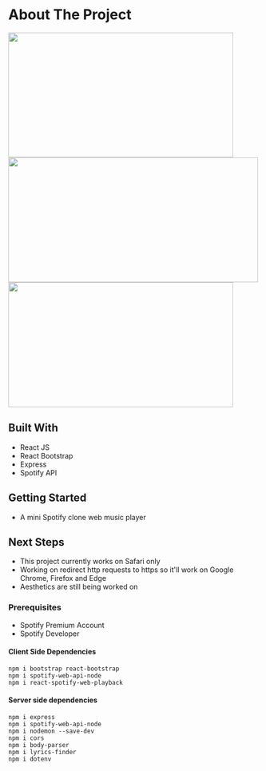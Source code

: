 # About The Project
 
<img src="https://user-images.githubusercontent.com/91032459/155050118-73562da2-c476-4d33-86ea-f5e029d1420f.jpg" spotifyclone1 src="https://user-images.githubusercontent.com/91032459/155050118-73562da2-c476-4d33-86ea-f5e029d1420f.jpg" width="450" height="250" /><img src="https://user-images.githubusercontent.com/91032459/155050067-7afa2cb4-8666-4c0c-9266-d31c5ecee0fb.png" spotifyclone2 src="https://user-images.githubusercontent.com/91032459/155050067-7afa2cb4-8666-4c0c-9266-d31c5ecee0fb.png" width="500" height="250" /><img src="https://user-images.githubusercontent.com/91032459/155050136-e21c22e1-98c9-47a0-ba64-f85b2be64371.png" spotifyclone2 src="https://user-images.githubusercontent.com/91032459/155050136-e21c22e1-98c9-47a0-ba64-f85b2be64371.png" width="450" height="250" />

## Built With
- React JS
- React Bootstrap
- Express 
- Spotify API

## Getting Started
- A mini Spotify clone web music player

## Next Steps
- This project currently works on Safari only
- Working on redirect http requests to https so it'll work on Google Chrome, Firefox and Edge
- Aesthetics are still being worked on

### Prerequisites
- Spotify Premium Account
- Spotify Developer

#### Client Side Dependencies
```npm i bootstrap react-bootstrap```</br>
```npm i spotify-web-api-node```</br>
```npm i react-spotify-web-playback```</br>

#### Server side dependencies
```npm i express```</br>
```npm i spotify-web-api-node```</br>
```npm i nodemon --save-dev```</br>
```npm i cors```</br>
```npm i body-parser```</br>
```npm i lyrics-finder```</br>
```npm i dotenv```

